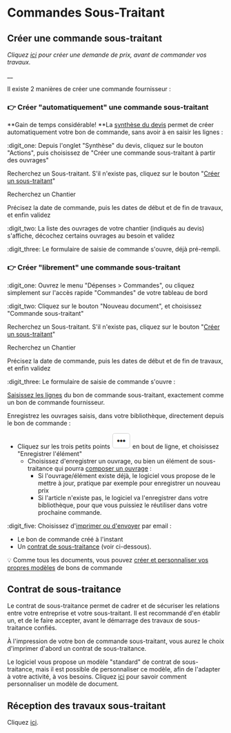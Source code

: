 # Commandes Sous-Traitant

## Créer une commande sous-traitant

_Cliquez _[_ici_](../demandes-de-prix.md#creer-une-demande-de-prix-sous-traitant)_ pour créer une demande de prix, avant de commander vos travaux._

__

Il existe 2 manières de créer une commande fournisseur :



### :point_right: Créer "automatiquement" une commande sous-traitant

**Gain de temps considérable!  **La [synthèse du devis](../../les-devis/creer-and-saisir-un-devis/synthese-du-devis.md) permet de créer automatiquement votre bon de commande, sans avoir à en saisir les lignes :

:digit_one: Depuis l'onglet "Synthèse" du devis, cliquez sur le bouton "Actions", puis choisissez de "Créer une commande sous-traitant à partir des ouvrages"

Recherchez un Sous-traitant. S'il n'existe pas, cliquez sur le bouton "[Créer un sous-traitant](../../les-tiers/les-sous-traitants/creer-un-sous-traitant.md)"

Recherchez un Chantier

Précisez la date de commande, puis les dates de début et de fin de travaux, et enfin validez

:digit_two: La liste des ouvrages de votre chantier (indiqués au devis) s'affiche, décochez certains ouvrages au besoin et validez

:digit_three: Le formulaire de saisie de commande s'ouvre, déjà pré-rempli.



### :point_right: Créer "librement" une commande sous-traitant

:digit_one: Ouvrez le menu "Dépenses > Commandes", ou cliquez simplement sur l'accès rapide "Commandes" de votre tableau de bord

:digit_two: Cliquez sur le bouton "Nouveau document", et choisissez "Commande sous-traitant"

Recherchez un Sous-traitant. S'il n'existe pas, cliquez sur le bouton "[Créer un sous-traitant](../../les-tiers/les-sous-traitants/creer-un-sous-traitant.md)"

Recherchez un Chantier

Précisez la date de commande, puis les dates de début et de fin de travaux, et enfin validez

:digit_three: Le formulaire de saisie de commande s'ouvre :

[Saisissez les lignes](bon-de-commande-fournisseur.md#saisir-des-lignes-dune-commande) du bon de commande sous-traitant, exactement comme un bon de commande fournisseur.

Enregistrez les ouvrages saisis, dans votre bibliothèque, directement depuis le bon de commande :

* Cliquez sur les trois petits points ![](../../../.gitbook/assets/screenshot-228-.png) en bout de ligne, et choisissez "Enregistrer l'élément"
  * Choisissez d'enregistrer un ouvrage, ou bien un élément de sous-traitance qui pourra [composer un ouvrage](../../bibliotheque-de-chiffrage/la-bibliotheque-douvrages/#la-composition-des-ouvrages) :
    * Si l'ouvrage/élément existe déjà, le logiciel vous propose de le mettre à jour, pratique par exemple pour enregistrer un nouveau prix
    * Si l'article n'existe pas, le logiciel va l'enregistrer dans votre bibliothèque, pour que vous puissiez le réutiliser dans votre prochaine commande.

:digit_five: Choisissez d'[imprimer ou d'envoyer](bon-de-commande-fournisseur.md#imprimer-envoyer-une-commande) par email :

* Le bon de commande créé à l'instant
* Un [contrat de sous-traitance](bon-de-commande-sous-traitant.md#contrat-de-sous-traitance) (voir ci-dessous).

:bulb: Comme tous les documents, vous pouvez [créer et personnaliser vos propres modèles](../../modeles-de-document.md#creer-un-modele) de bons de commande

## Contrat de sous-traitance

Le contrat de sous-traitance permet de cadrer et de sécuriser les relations entre votre entreprise et votre sous-traitant. Il est recommandé d'en établir un, et de le faire accepter, avant le démarrage des travaux de sous-traitance confiés.

À l'impression de votre bon de commande sous-traitant, vous aurez le choix d'imprimer d'abord un contrat de sous-traitance.

Le logiciel vous propose un modèle "standard" de contrat de sous-traitance, mais il est possible de personnaliser ce modèle, afin de l'adapter à votre activité, à vos besoins. Cliquez [ici](../../modeles-de-document.md#creer-un-modele) pour savoir comment personnaliser un modèle de document.

## Réception des travaux sous-traitant

Cliquez [ici](../les-bons-de-livraison/).






